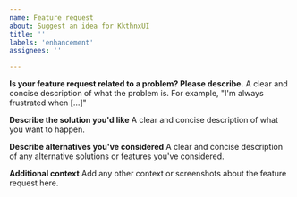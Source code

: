 ```yaml
---
name: Feature request
about: Suggest an idea for KkthnxUI
title: ''
labels: 'enhancement'
assignees: ''

---
```


**Is your feature request related to a problem? Please describe.**
A clear and concise description of what the problem is. For example, "I'm always frustrated when [...]"

**Describe the solution you'd like**
A clear and concise description of what you want to happen.

**Describe alternatives you've considered**
A clear and concise description of any alternative solutions or features you've considered.

**Additional context**
Add any other context or screenshots about the feature request here.

